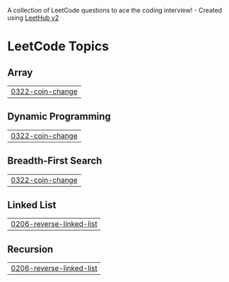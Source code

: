 A collection of LeetCode questions to ace the coding interview! - Created using [LeetHub v2](https://github.com/arunbhardwaj/LeetHub-2.0)
<!---LeetCode Topics Start-->
# LeetCode Topics
## Array
|  |
| ------- |
| [0322-coin-change](https://github.com/MANANDAXINI/Leetcode-DSA/tree/master/0322-coin-change) |
## Dynamic Programming
|  |
| ------- |
| [0322-coin-change](https://github.com/MANANDAXINI/Leetcode-DSA/tree/master/0322-coin-change) |
## Breadth-First Search
|  |
| ------- |
| [0322-coin-change](https://github.com/MANANDAXINI/Leetcode-DSA/tree/master/0322-coin-change) |
## Linked List
|  |
| ------- |
| [0206-reverse-linked-list](https://github.com/MANANDAXINI/Leetcode-DSA/tree/master/0206-reverse-linked-list) |
## Recursion
|  |
| ------- |
| [0206-reverse-linked-list](https://github.com/MANANDAXINI/Leetcode-DSA/tree/master/0206-reverse-linked-list) |
<!---LeetCode Topics End-->